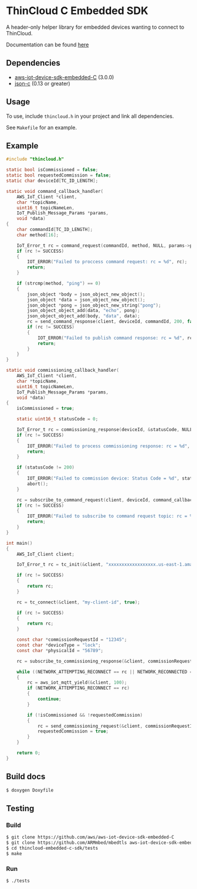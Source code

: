 # ThinCloud C Embedded SDK

A header-only helper library for embedded devices wanting to connect to ThinCloud.

Documentation can be found [here](https://yonomi.github.io/thincloud-embedded-c-sdk/html/thincloud_8h.html)

## Dependencies

- [aws-iot-device-sdk-embedded-C](https://github.com/aws/aws-iot-device-sdk-embedded-C) (3.0.0)
- [json-c](https://github.com/json-c/json-c) (0.13 or greater)

## Usage

To use, include `thincloud.h` in your project and link all dependencies.

See `Makefile` for an example.

## Example

```c
#include "thincloud.h"

static bool isCommissioned = false;
static bool requestedCommission = false;
static char deviceId[TC_ID_LENGTH];

static void command_callback_handler(
    AWS_IoT_Client *client,
    char *topicName,
    uint16_t topicNameLen,
    IoT_Publish_Message_Params *params,
    void *data)
{
    char commandId[TC_ID_LENGTH];
    char method[16];

    IoT_Error_t rc = command_request(commandId, method, NULL, params->payload, params->payloadLen);
    if (rc != SUCCESS)
    {
        IOT_ERROR("Failed to proccess command request: rc = %d", rc);
        return;
    }

    if (strcmp(method, "ping") == 0)
    {
        json_object *body = json_object_new_object();
        json_object *data = json_object_new_object();
        json_object *pong = json_object_new_string("pong");
        json_object_object_add(data, "echo", pong);
        json_object_object_add(body, "data", data);
        rc = send_command_response(client, deviceId, commandId, 200, false, NULL, body);
        if (rc != SUCCESS)
        {
            IOT_ERROR("Failed to publish command response: rc = %d", rc);
            return;
        }
    }
}

static void commissioning_callback_handler(
    AWS_IoT_Client *client,
    char *topicName,
    uint16_t topicNameLen,
    IoT_Publish_Message_Params *params,
    void *data)
{
    isCommissioned = true;

    static uint16_t statusCode = 0;

    IoT_Error_t rc = commissioning_response(deviceId, &statusCode, NULL, params->payload, params->payloadLen);
    if (rc != SUCCESS)
    {
        IOT_ERROR("Failed to process commissioning response: rc = %d", rc);
        return;
    }

    if (statusCode != 200)
    {
        IOT_ERROR("Failed to commission device: Status Code = %d", statusCode);
        abort();
    }

    rc = subscribe_to_command_request(client, deviceId, command_callback_handler, NULL);
    if (rc != SUCCESS)
    {
        IOT_ERROR("Failed to subscribe to command request topic: rc = %d", rc);
        return;
    }
}

int main()
{
    AWS_IoT_Client client;

    IoT_Error_t rc = tc_init(&client, "xxxxxxxxxxxxxxxxxx.us-east-1.amazonaws.com", "rootCA.pem", "client.crt", "client.key", NULL, NULL);

    if (rc != SUCCESS)
    {
        return rc;
    }

    rc = tc_connect(&client, "my-client-id", true);

    if (rc != SUCCESS)
    {
        return rc;
    }

    const char *commissionRequestId = "12345";
    const char *deviceType = "lock";
    const char *physicalId = "56789";

    rc = subscribe_to_commissioning_response(&client, commissionRequestId, deviceType, physicalId, commissioning_callback_handler, NULL);

    while ((NETWORK_ATTEMPTING_RECONNECT == rc || NETWORK_RECONNECTED == rc || SUCCESS == rc))
    {
        rc = aws_iot_mqtt_yield(&client, 100);
        if (NETWORK_ATTEMPTING_RECONNECT == rc)
        {
            continue;
        }

        if (!isCommissioned && !requestedCommission)
        {
            rc = send_commissioning_request(&client, commissionRequestId, deviceType, physicalId, NULL, 0);
            requestedCommission = true;
        }
    }

    return 0;
}
```

## Build docs

```bash
$ doxygen Doxyfile
```

## Testing

### Build

```bash
$ git clone https://github.com/aws/aws-iot-device-sdk-embedded-C
$ git clone https://github.com/ARMmbed/mbedtls aws-iot-device-sdk-embedded-C/external_libs/mbedtls
$ cd thincloud-embedded-c-sdk/tests
$ make
```

### Run

```bash
$ ./tests
```
